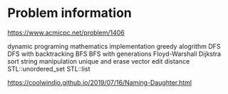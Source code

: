 # Problem information

<https://www.acmicpc.net/problem/1406>

dynamic programing
mathematics
implementation
greedy alogrithm
DFS
DFS with backtracking
BFS
BFS with generations
Floyd-Warshall
Dijkstra
sort
string manipulation
unique and erase vector
edit distance
STL::unordered_set
STL::list

<https://coolwindjo.github.io/2019/07/16/Naming-Daughter.html>